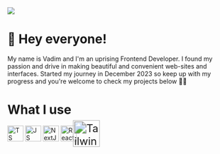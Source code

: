 <div>
  <img src="https://www.codewars.com/users/vadimkim0203/badges/large">
</div>


<h1>👋 Hey everyone!</h1>
<p>My name is Vadim and I'm an uprising Frontend Developer. I found my passion and drive in making beautiful and convenient web-sites and interfaces. Started my journey in December 2023 so keep up with my progress and you're welcome to check my projects below 🙇🏻</p>



<h1>What I use</h1>
<div>
  <img src="https://abrudz.github.io/logos/TypeScript.svg" alt="TS icon" width="36px" height="36px"/>
  <img src="https://abrudz.github.io/logos/JS.svg" alt="JS icon" width="36px" height="36px">
  <img src="https://raw.githubusercontent.com/prplx/svg-logos/master/svg/NextJS.svg" alt="NextJS icon" width="36px" height="36px">
  <img src="https://raw.githubusercontent.com/prplx/svg-logos/master/svg/React.svg" alt="React icon" width="36px" height="36px">
  <img src="https://raw.githubusercontent.com/prplx/svg-logos/master/svg/TailwindCSS.svg" alt="Tailwind CSS icon" width="36px" height="36px" style="transform: scale(1.7);"
  
</div>
<!---
vadimkim0203/vadimkim0203 is a ✨ special ✨ repository because its `README.md` (this file) appears on your GitHub profile.
You can click the Preview link to take a look at your changes.
--->
